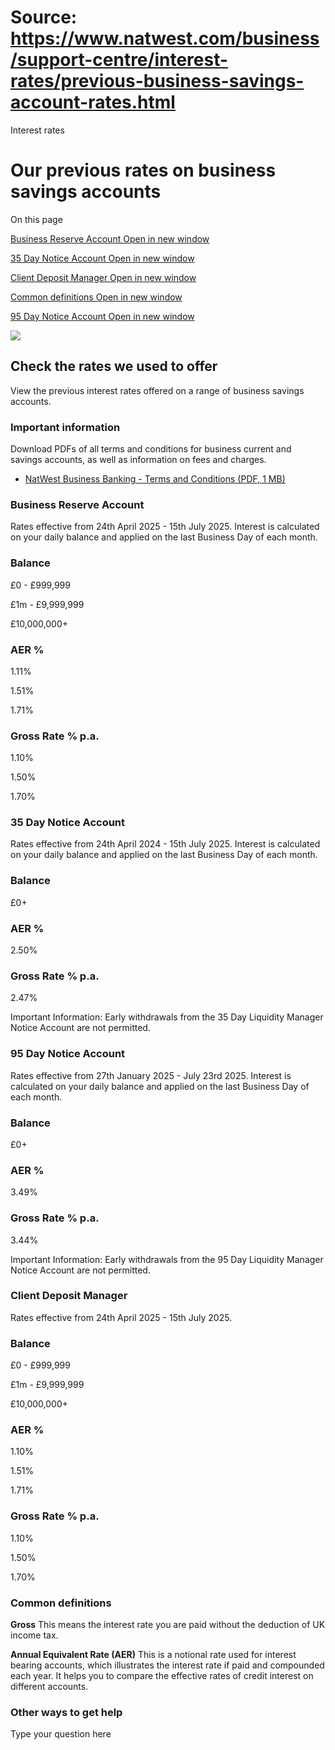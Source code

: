 # Source: https://www.natwest.com/business/support-centre/interest-rates/previous-business-savings-account-rates.html

Interest rates

# Our previous rates on business savings accounts

On this page

[Business Reserve Account
 Open in new window](#reserve "Business Reserve Account")

[35 Day Notice Account
 Open in new window](#35 "35 Day Notice Account")

[Client Deposit Manager
 Open in new window](#client "Client Deposit Manager")

[Common definitions
 Open in new window](#common "Common definitions")

[95 Day Notice Account
 Open in new window](#95 "95 Day Notice Account")

![](https://www.natwest.com/business/support-centre/interest-rates/previous-business-savings-account-rates/_jcr_content/root/responsivegrid/singlearticle/singlearticle/article_image.coreimg.svg/1692005509431/illus-web-purple-document-with-charts-pen-and-glasses.svg)

## Check the rates we used to offer

View the previous interest rates offered on a range of business savings accounts.

### Important information

Download PDFs of all terms and conditions for business current and savings accounts, as well as information on fees and charges.

* [NatWest Business Banking - Terms and Conditions (PDF, 1 MB)](https://www.natwest.com/content/dam/natwest/business/current-accounts/documents/nw-bus-business-terms.pdf.coredownload.pdf)

### Business Reserve Account

Rates effective from 24th April 2025 - 15th July 2025. Interest is calculated on your daily balance and applied on the last Business Day of each month.

### Balance

£0 - £999,999

£1m - £9,999,999

£10,000,000+

### AER %

1.11%

1.51%

1.71%

### Gross Rate % p.a.

1.10%

1.50%

1.70%

### 35 Day Notice Account

Rates effective from 24th April 2024 - 15th July 2025. Interest is calculated on your daily balance and applied on the last Business Day of each month.

### Balance

£0+

### AER %

2.50%

### Gross Rate % p.a.

2.47%

Important Information: Early withdrawals from the 35 Day Liquidity Manager Notice Account are not permitted.

### 95 Day Notice Account

Rates effective from 27th January 2025 - July 23rd 2025. Interest is calculated on your daily balance and applied on the last Business Day of each month.

### Balance

£0+

### AER %

3.49%

### Gross Rate % p.a.

3.44%

Important Information: Early withdrawals from the 95 Day Liquidity Manager Notice Account are not permitted.

### Client Deposit Manager

Rates effective from 24th April 2025 - 15th July 2025.

### Balance

£0 - £999,999

£1m - £9,999,999

£10,000,000+

### AER %

1.10%

1.51%

1.71%

### Gross Rate % p.a.

1.10%

1.50%

1.70%

### Common definitions

**Gross**
This means the interest rate you are paid without the deduction of UK income tax.

**Annual Equivalent Rate (AER)**
This is a notional rate used for interest bearing accounts, which illustrates the interest rate if paid and compounded each year. It helps you to compare the effective rates of credit interest on different accounts.

### Other ways to get help

Type your question here